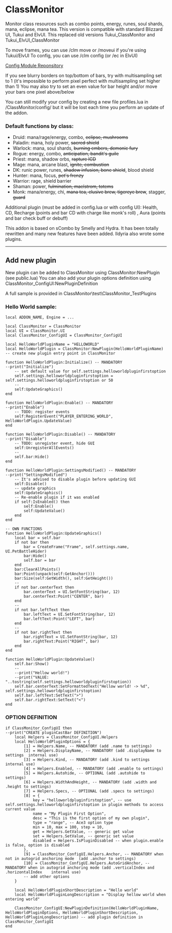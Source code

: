 # ClassMonitor
Monitor class resources such as combo points, energy, runes, soul shards, mana, eclipse, mana tea. 
This version is compatible with standard Blizzard UI, Tukui and ElvUI. This replaced old versions Tukui_ClassMonitor and Tukui_ElvUI_ClassMonitor 

To move frames, you can use /clm move or /moveui if you're using Tukui/ElvUI 
To config, you can use /clm config (or /ec in ElvUI) 

[Config Module Reponsitory](https://github.com/StarsHu/ClassMonitor_ConfigUI)

If you see blurry borders on top/bottom of bars, try with multisampling set to 1 (it's impossible to perform pixel perfect with multisampling set higher than 1) You may also try to set an even value for bar height and/or move your bars one pixel above/below

You can still modify your config by creating a new file profiles.lua in /ClassMonitor/config/ but it will be lost each time you perform an update of the addon. 

### Default functions by class:
* Druid: mana/rage/energy, combo, ~~eclipse, mushrooms~~
* Paladin: mana, holy power, ~~sacred shield~~
* Warlock: mana, soul shards, ~~burning embers, demonic fury~~
* Rogue: energy, combo, ~~anticipation, bandit's guile~~ 
* Priest: mana, shadow orbs, ~~rapture ICD~~
* Mage: mana, arcane blast, ~~ignite, combustion~~ 
* DK: runic power, runes, ~~shadow infusion, bone shield~~, blood shield
* Hunter: mana, focus, ~~pet's frenzy~~
* Warrior: rage, shield barrier 
* Shaman: power, ~~fulmination, maelstrom, totems~~ 
* Monk: mana/energy, chi, ~~mana tea, elusive brew, tigereye brew~~, stagger, ~~guard~~ 

Additional plugin (must be added in config.lua or with config UI): 
Health, CD, Recharge (points and bar CD with charge like monk's roll) , Aura (points and bar check buff or debuff) 

This addon is based on sCombo by Smelly and Hydra. It has been totally rewritten and many new features have been added. Ildyria also wrote some plugins. 
******
## Add new plugin
New plugin can be added to ClassMonitor using ClassMonitor:NewPlugin  (see public.lua)
You can also add your plugin options definition using ClassMonitor_ConfigUI:NewPluginDefinition

A full sample is provided in ClassMonitor\test\ClassMonitor_TestPlugins

### Hello World sample:
```
local ADDON_NAME, Engine = ...

local ClassMonitor = ClassMonitor
local UI = ClassMonitor.UI
local ClassMonitor_ConfigUI = ClassMonitor_ConfigUI

local HelloWorldPluginName = "HELLOWORLD"
local HelloWorldPlugin = ClassMonitor:NewPlugin(HelloWorldPluginName) -- create new plugin entry point in ClassMonitor

function HelloWorldPlugin:Initialize() -- MANDATORY
--print("Initialize")
	-- set default value for self.settings.helloworldpluginfirstoption
	self.settings.helloworldpluginfirstoption = self.settings.helloworldpluginfirstoption or 50
	--
	self:UpdateGraphics()
end

function HelloWorldPlugin:Enable() -- MANDATORY
--print("Enable")
	-- TODO: register events
	self:RegisterEvent("PLAYER_ENTERING_WORLD", HelloWorldPlugin.UpdateValue)
end

function HelloWorldPlugin:Disable() -- MANDATORY
--print("Disable")
	-- TODO: unregister event, hide GUI
	self:UnregisterAllEvents()
	--
	self.bar:Hide()
end

function HelloWorldPlugin:SettingsModified() -- MANDATORY
--print("SettingsModified")
	-- It's advised to disable plugin before updating GUI
	self:Disable()
	-- update graphics
	self:UpdateGraphics()
	-- Re-enable plugin if it was enabled
	if self:IsEnabled() then
		self:Enable()
		self:UpdateValue()
	end
end

-- OWN FUNCTIONS
function HelloWorldPlugin:UpdateGraphics()
	local bar = self.bar
	if not bar then
		bar = CreateFrame("Frame", self.settings.name, UI.PetBattleHider)
		bar:Hide()
		self.bar = bar
	end
	bar:ClearAllPoints()
	bar:Point(unpack(self:GetAnchor()))
	bar:Size(self:GetWidth(), self:GetHeight())
	--
	if not bar.centerText then
		bar.centerText = UI.SetFontString(bar, 12)
		bar.centerText:Point("CENTER", bar)
	end
	--
	if not bar.leftText then
		bar.leftText = UI.SetFontString(bar, 12)
		bar.leftText:Point("LEFT", bar)
	end
	--
	if not bar.rightText then
		bar.rightText = UI.SetFontString(bar, 12)
		bar.rightText:Point("RIGHT", bar)
	end
end

function HelloWorldPlugin:UpdateValue()
	self.bar:Show()
	--
	--print("Hellow world!")
	--print("VALUE: "..tostring(self.settings.helloworldpluginfirstoption))
	self.bar.centerText:SetFormattedText("Hellow world! -> %d", self.settings.helloworldpluginfirstoption)
	self.bar.leftText:SetText(">")
	self.bar.rightText:SetText("<")
end
```

### OPTION DEFINITION
```
if ClassMonitor_ConfigUI then
--print("CREATE pluginCastBar DEFINITION")
	local Helpers = ClassMonitor_ConfigUI.Helpers
	local HelloWorldPluginOptions = {
		[1] = Helpers.Name, -- MANDATORY (add .name to settings)
		[2] = Helpers.DisplayName, -- MANDATORY (add .displayName to settings  internal use)
		[3] = Helpers.Kind, -- MANDATORY (add .kind to settings  internal use)
		[4] = Helpers.Enabled, -- MANDATORY (add .enable to settings)
		[5] = Helpers.Autohide, -- OPTIONAL (add .autohide to settings)
		[6] = Helpers.WidthAndHeight, -- MANDATORY (add .width and .height to settings)
		[7] = Helpers.Specs, -- OPTIONAL (add .specs to settings)
		[8] = {
			key = "helloworldpluginfirstoption", -- use  self.settings.helloworldpluginfirstoption in plugin methods to access current value
			name = "My Plugin First Option",
			desc = "This is the first option of my own plugin",
			type = "range", -- Ace3 option type
			min = 10, max = 100, step = 10,
			get = Helpers.GetValue, -- generic get value
			set = Helpers.SetValue, -- generic set value
			disabled = Helpers.IsPluginDisabled -- when plugin.enable is false, option is disabled
		},
		[9] = ClassMonitor_ConfigUI.Helpers.Anchor, -- MANDATORY when not in autogrid anchoring mode  (add .anchor to settings)
		[10] = ClassMonitor_ConfigUI.Helpers.AutoGridAnchor, -- MANDATORY when in autogrid anchoring mode (add .verticalIndex and .horizontalIndex    internal use)
		-- add other options
	}

	local HelloWorldPluginShortDescription = "Hello world"
	local HelloWorldPluginLongDescription = "Display hellow world when entering world"

	ClassMonitor_ConfigUI:NewPluginDefinition(HelloWorldPluginName, HelloWorldPluginOptions, HelloWorldPluginShortDescription, HelloWorldPluginLongDescription) -- add plugin definition in ClassMonitor_ConfigUI
end
```
